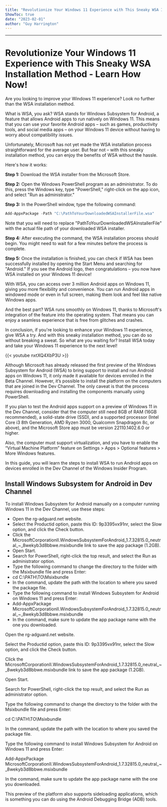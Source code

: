 ```yaml
---
title: "Revolutionize Your Windows 11 Experience with This Sneaky WSA Installation Method - Learn How Now!"
ShowToc: true 
date: "2023-02-01"
author: "Guy Harrington"
---
```

*****
# Revolutionize Your Windows 11 Experience with This Sneaky WSA Installation Method - Learn How Now!

Are you looking to improve your Windows 11 experience? Look no further than the WSA installation method. 

What is WSA, you ask? WSA stands for Windows Subsystem for Android, a feature that allows Android apps to run natively on Windows 11. This means that you can use your favorite Android apps – such as games, productivity tools, and social media apps – on your Windows 11 device without having to worry about compatibility issues. 

Unfortunately, Microsoft has not yet made the WSA installation process straightforward for the average user. But fear not – with this sneaky installation method, you can enjoy the benefits of WSA without the hassle.

Here's how it works:

**Step 1:** Download the WSA installer from the Microsoft Store.

**Step 2:** Open the Windows PowerShell program as an administrator. To do this, press the Windows key, type "PowerShell," right-click on the app icon, and select "Run as administrator."

**Step 3:** In the PowerShell window, type the following command: 

```powershell
Add-AppxPackage -Path "C:\PathToYourDownloadedWSAInstallerFile.wsa" 
```
Note that you will need to replace "PathToYourDownloadedWSAInstallerFile" with the actual file path of your downloaded WSA installer.

**Step 4:** After executing the command, the WSA installation process should begin. You might need to wait for a few minutes before the process is complete.

**Step 5:** Once the installation is finished, you can check if WSA has been successfully installed by opening the Start Menu and searching for "Android." If you see the Android logo, then congratulations – you now have WSA installed on your Windows 11 device!

With WSA, you can access over 3 million Android apps on Windows 11, giving you more flexibility and convenience. You can run Android apps in windowed mode or even in full screen, making them look and feel like native Windows apps.

And the best part? WSA runs smoothly on Windows 11, thanks to Microsoft's integration of the feature into the operating system. That means you can enjoy a seamless experience that is free from glitches and crashes.

In conclusion, if you're looking to enhance your Windows 11 experience, give WSA a try. And with this sneaky installation method, you can do so without breaking a sweat. So what are you waiting for? Install WSA today and take your Windows 11 experience to the next level!

{{< youtube nxtXQ4XbP3U >}} 



Although Microsoft has already released the first preview of the Windows Subsystem for Android (WSA) to bring support to install and run Android apps on Windows 11, it only made it available for devices enrolled in the Beta Channel. However, it’s possible to install the platform on the computers that are joined in the Dev Channel. The only caveat is that the process requires downloading and installing the components manually using PowerShell.
 
If you plan to test the Android apps support on a preview of Windows 11 in the Dev Channel, consider that the computer still need 8GB of RAM (16GB recommended), a solid-state drive (SSD), and a supported processor (Intel Core i3 8th Generation, AMD Ryzen 3000, Qualcomm Snapdragon 8c, or above), and the Microsoft Store app must be version 22110.1402.6.0 or higher.
 
Also, the computer must support virtualization, and you have to enable the “Virtual Machine Platform” feature on Settings > Apps > Optional features > More Windows features.
 
In this guide, you will learn the steps to install WSA to run Android apps on devices enrolled in the Dev Channel of the Windows Insider Program.
 
## Install Windows Subsystem for Android in Dev Channel
 
To install Windows Subsystem for Android manually on a computer running Windows 11 in the Dev Channel, use these steps:
 
- Open the rg-adguard.net website.
 - Select the Productid option, paste this ID: 9p3395vx91nr, select the Slow option, and click the Check button.
 - Click the MicrosoftCorporationII.WindowsSubsystemForAndroid_1.7.32815.0_neutral_~_8wekyb3d8bbwe.msixbundle link to save the app package (1.2GB).
 - Open Start.
 - Search for PowerShell, right-click the top result, and select the Run as administrator option.
 - Type the following command to change the directory to the folder with the Msixbundle file and press Enter:
 - cd C:\PATH\TO\Msixbundle
 - In the command, update the path with the location to where you saved the package file.
 - Type the following command to install Windows Subsystem for Android on Windows 11 and press Enter:
 - Add-AppxPackage MicrosoftCorporationII.WindowsSubsystemForAndroid_1.7.32815.0_neutral_~_8wekyb3d8bbwe.msixbundle
 - In the command, make sure to update the app package name with the one you downloaded.

 
Open the rg-adguard.net website.
 
Select the Productid option, paste this ID: 9p3395vx91nr, select the Slow option, and click the Check button.
 

 
Click the MicrosoftCorporationII.WindowsSubsystemForAndroid_1.7.32815.0_neutral_~_8wekyb3d8bbwe.msixbundle link to save the app package (1.2GB).
 
Open Start.
 
Search for PowerShell, right-click the top result, and select the Run as administrator option.
 
Type the following command to change the directory to the folder with the Msixbundle file and press Enter:
 
cd C:\PATH\TO\Msixbundle
 
In the command, update the path with the location to where you saved the package file.
 
Type the following command to install Windows Subsystem for Android on Windows 11 and press Enter:
 
Add-AppxPackage MicrosoftCorporationII.WindowsSubsystemForAndroid_1.7.32815.0_neutral_~_8wekyb3d8bbwe.msixbundle
 
In the command, make sure to update the app package name with the one you downloaded.
 
This preview of the platform also supports sideloading applications, which is something you can do using the Android Debugging Bridge (ADB) tools.




